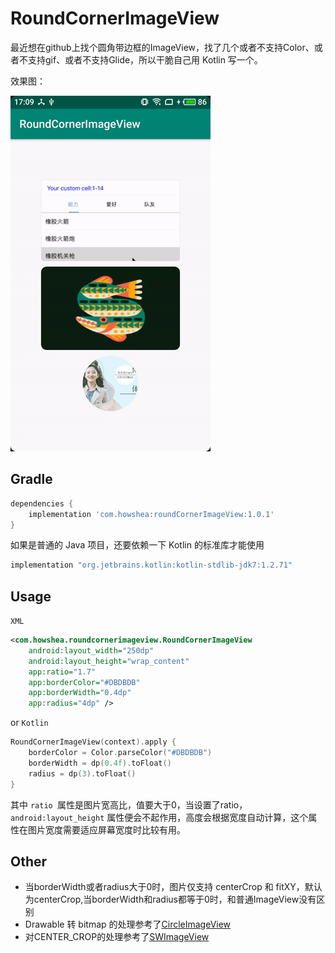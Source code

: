 # RoundCornerImageView

最近想在github上找个圆角带边框的ImageView，找了几个或者不支持Color、或者不支持gif、或者不支持Glide，所以干脆自己用 Kotlin 写一个。

效果图：

![](https://github.com/howshea/RoundCornerImageView/raw/master/gif/ezgif-3-b44cae533193.gif)

## Gradle


```groovy
dependencies {
    implementation 'com.howshea:roundCornerImageView:1.0.1'
}
```

如果是普通的 Java 项目，还要依赖一下 Kotlin 的标准库才能使用

```groovy
implementation "org.jetbrains.kotlin:kotlin-stdlib-jdk7:1.2.71"
```

## Usage

`XML`

```xml
<com.howshea.roundcornerimageview.RoundCornerImageView
    android:layout_width="250dp"
    android:layout_height="wrap_content"
    app:ratio="1.7"
    app:borderColor="#DBDBDB"
    app:borderWidth="0.4dp"
    app:radius="4dp" />
```

or  `Kotlin`

```kotlin
RoundCornerImageView(context).apply {
    borderColor = Color.parseColor("#DBDBDB")
    borderWidth = dp(0.4f).toFloat()
    radius = dp(3).toFloat()
}
```

其中 `ratio `属性是图片宽高比，值要大于0，当设置了ratio，`android:layout_height` 属性便会不起作用，高度会根据宽度自动计算，这个属性在图片宽度需要适应屏幕宽度时比较有用。

## Other

- 当borderWidth或者radius大于0时，图片仅支持 centerCrop 和 fitXY，默认为centerCrop,当borderWidth和radius都等于0时，和普通ImageView没有区别
- Drawable 转 bitmap 的处理参考了[CircleImageView](https://github.com/hdodenhof/CircleImageView)
- 对CENTER_CROP的处理参考了[SWImageView](https://github.com/sw950729/SWImageView)